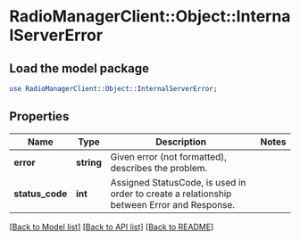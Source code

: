# RadioManagerClient::Object::InternalServerError

## Load the model package
```perl
use RadioManagerClient::Object::InternalServerError;
```

## Properties
Name | Type | Description | Notes
------------ | ------------- | ------------- | -------------
**error** | **string** | Given error (not formatted), describes the problem. | 
**status_code** | **int** | Assigned StatusCode, is used in order to create a relationship between Error and Response. | 

[[Back to Model list]](../README.md#documentation-for-models) [[Back to API list]](../README.md#documentation-for-api-endpoints) [[Back to README]](../README.md)


